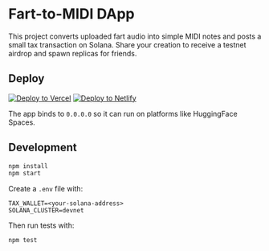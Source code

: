 # Fart-to-MIDI DApp

This project converts uploaded fart audio into simple MIDI notes and posts a small tax transaction on Solana. Share your creation to receive a testnet airdrop and spawn replicas for friends.

## Deploy

[![Deploy to Vercel](https://vercel.com/button)](https://vercel.com/new/clone?repository-url=https://github.com/youruser/fart-to-midi-dapp)
[![Deploy to Netlify](https://www.netlify.com/img/deploy/button.svg)](https://app.netlify.com/start/deploy?repository=https://github.com/youruser/fart-to-midi-dapp)

The app binds to `0.0.0.0` so it can run on platforms like HuggingFace Spaces.

## Development

```bash
npm install
npm start
```

Create a `.env` file with:

```
TAX_WALLET=<your-solana-address>
SOLANA_CLUSTER=devnet
```

Then run tests with:

```bash
npm test
```
